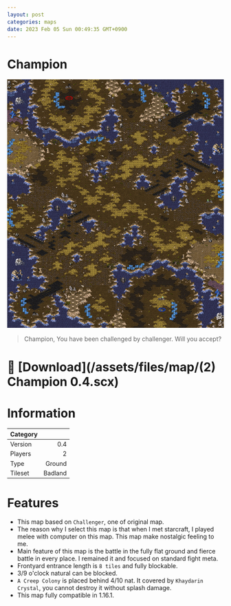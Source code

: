 ```yaml
---
layout: post
categories: maps
date: 2023 Feb 05 Sun 00:49:35 GMT+0900
---
```


# **Champion**

![Champion 0.4](/assets/images/map/0.4.png)

> Champion, You have been challenged by challenger. Will you accept?

# :link: [Download](/assets/files/map/(2) Champion 0.4.scx)

# Information

| **Category** |         |
| :----------- | ------: |
| Version      |     0.4 |
| Players      |       2 |
| Type         |  Ground |
| Tileset      | Badland |

# Features

- This map based on `Challenger`, one of original map.
- The reason why I select this map is that when I met starcraft, I played melee with computer on this map. This map make nostalgic feeling to me.
- Main feature of this map is the battle in the fully flat ground and fierce battle in every place.
  I remained it and focused on standard fight meta.
- Frontyard entrance length is `8 tiles` and fully blockable.
- 3/9 o'clock natural can be blocked.
- `A Creep Colony` is placed behind 4/10 nat. It covered by `Khaydarin Crystal`, you cannot destroy it without splash damage.
- This map fully compatible in 1.16.1.
